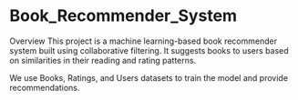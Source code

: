 # Book_Recommender_System
 Overview
This project is a machine learning-based book recommender system built using collaborative filtering. It suggests books to users based on similarities in their reading and rating patterns.

We use Books, Ratings, and Users datasets to train the model and provide recommendations.

